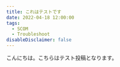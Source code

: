 ```yaml
---
title: これはテストです
date: 2022-04-18 12:00:00
tags:
  - SCOM
  - Troubleshoot
disableDisclaimer: false
---
```


こんにちは。こちらはテスト投稿となります。
